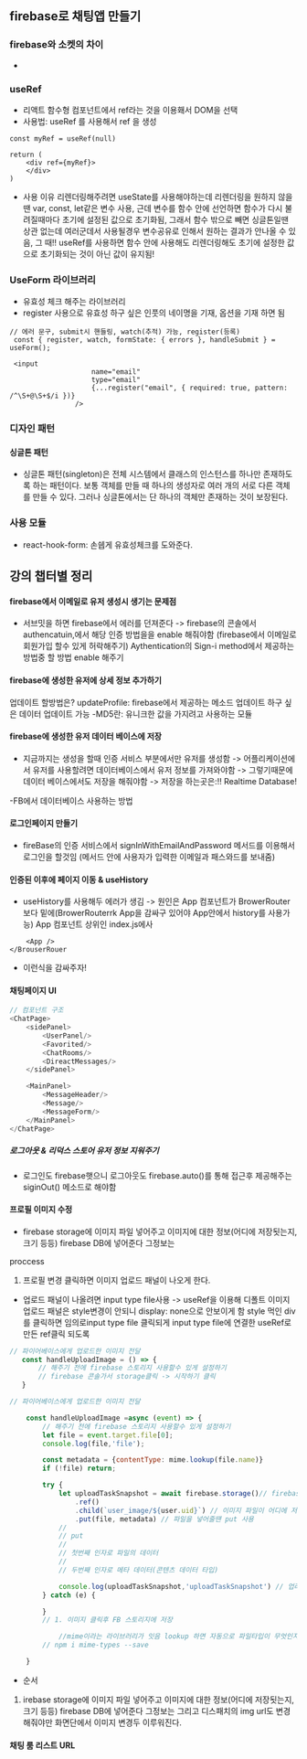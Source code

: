 ## firebase로 채팅앱 만들기

### firebase와 소켓의 차이
- 

### useRef
- 리액트 함수형 컴포넌트에서 ref라는 것을 이용홰서 DOM을 선택
- 사용법: useRef 를 사용해서 ref 을 생성
```
const myRef = useRef(null)

return (
    <div ref={myRef}>
    </div>
) 
```
- 사용 이유
리렌더링해주려면 useState를 사용해야하는데 리렌더링을 원하지 않을땐 var, const, let같은 변수 사용, 근데 변수를 함수 안에 선언하면 함수가 다시 불려질때마다 초기에 설정된 값으로 초기화됨, 그래서 함수 밖으로 빼면 싱글톤일땐 상관 없는데 여러군데서 사용될경우 변수공유로 인해서 원하는 결과가 안나올 수 있음, 그 때!! useRef를 사용하면 함수 안에 사용해도 리렌더링해도 초기에 설정한 값으로 초기화되는 것이 아닌 값이 유지됨!
### UseForm 라이브러리
- 유효성 체크 해주는 라이브러리
- register 사용으로 유효성 하구 싶은 인풋의 네이명을 기재, 옵션을 기재 하면 됨
```
// 에러 문구, submit시 핸들링, watch(추적) 가능, register(등록)
 const { register, watch, formState: { errors }, handleSubmit } = useForm();
```
```
 <input
                    name="email"
                    type="email"
                    {...register("email", { required: true, pattern: /^\S+@\S+$/i })}
                />
```
### 디자인 패턴
#### 싱글톤 패턴
- 싱글톤 패턴(singleton)은 전체 시스템에서 클래스의 인스턴스를 하나만 존재하도록 하는 패턴이다. 보통 객체를 만들 때 하나의 생성자로 여러 개의 서로 다른 객체를 만들 수 있다. 그러나 싱글톤에서는 단 하나의 객체만 존재하는 것이 보장된다.
### 사용 모듈
- react-hook-form: 손쉡게 유효성체크를 도와준다.


## 강의 챕터별 정리
#### firebase에서 이메일로 유저 생성시 생기는 문제점
- 서브밋을 하면 firebase에서 에러를 던져준다 -> firebase의 콘솔에서 authencatuin,에서 해당 인증 방법을을 enable 해줘야함
(firebase에서 이메일로 회원가입 할수 있게 허락해주기)
Aythentication의 Sign-i method에서 제공하는 방법중 할 방법 enable 해주기

#### firebase에 생성한 유저에 상세 정보 추가하기
업데이트 할방법은?
updateProfile: firebase에서 제공하는 메소드 업데이트 하구 싶은 데이터 업데이트 가능
-MD5란: 유니크한 값을 가지려고 사용하는 모듈

#### firebase에 생성한 유저 데이터 베이스에 저장
- 지금까지는 생성을 할때 인증 서비스 부분에서만 유저를 생성함 ->
어플리케이션에서 유저를 사용할려면 데이터베이스에서 유저 정보를 가져와야함 ->
그렇기때문에 데이터 베이스에서도 저장을 해줘야함 ->
저장을 하는곳은:!!
Realtime Database!

-FB에서 데이터베이스 사용하는 방법

#### 로그인페이지 만들기
- fireBase의 인증 서비스에서 
signInWithEmailAndPassword 메서드를 이용해서 로그인을 할것임 (메서드 안에 사용자가 입력한 이메일과 패스와드를  보내줌)

####  인증된 이후에 페이지 이동 & useHistory
- useHistory를 사용해두 에러가 생김 -> 원인은 
App 컴포넌트가 BrowerRouter보다 밑에(BrowerRouterrk App을 감싸구 있어야 App안에서 history를 사용가능)
App 컴포넌트 상위인 index.js에사
```<BrouserRouer>
    <App />
</BrouserRouer
```  
- 이런식을 감싸주자!  

#### 채팅페이지 UI
```javascript
// 컴포넌트 구조
<ChatPage>
    <sidePanel>
        <UserPanel/>
        <Favorited/>
        <ChatRooms/>
        <DireactMessages/>
    </sidePanel>

    <MainPanel>
        <MessageHeader/>
        <Message/>
        <MessageForm/>
    </MainPanel>
</ChatPage>
```

##### 로그아웃 & 리덕스 스토어 유저 정보 지워주기
- 로그인도 firebase햇으니 로그아웃도 firebase.auto()를 통해 접근후 제공해주는 siginOut() 메소드로 해야함

#### 프로필 이미지 수정
- firebase storage에 이미지 파일 넣어주고 이미지에 대한 정보(어디에 저장됫는지, 크기 등등)
firebase DB에 넣어준다 그정보는

proccess
1. 프로필 변경 클릭하면 이미지 업로드 패널이 나오게 한다.
 - 업로드 패널이 나올려면 input type file사용 -> 
 useRef을 이용해 디폴트 이미지 업로드 패널은 style변경이 안되니 
 display: none으로 안보이게 함
 style 먹인 div를 클릭하면 임의로input type file 클릭되게 
 input type file에 연결한 useRef로 만든 ref클릭 되도록  
 
 ```javascript
// 파이어베이스에게 업로드한 이미지 전달
    const handleUploadImage = () => {
        // 해주기 전에 firebase 스토리지 사용할수 있게 설정하기
        // firebase 콘솔가서 storage클릭 -> 시작하기 클릭 
    }

```

```javascript
// 파이어베이스에게 업로드한 이미지 전달

    const handleUploadImage =async (event) => {
        // 해주기 전에 firebase 스토리지 사용할수 있게 설정하기
        let file = event.target.file[0];
        console.log(file,'file');

        const metadata = {contentType: mime.lookup(file.name)}
        if (!file) return;

        try {
            let uploadTaskSnapshot = await firebase.storage()// firebase 스토리지에 접근
                .ref()
                .child(`user_image/${user.uid}`) // 이미지 파일이 어디에 저장이 되는지 정해주는거임
                .put(file, metadata) // 파일을 넣어줄땐 put 사용
            //
            // put
            //
            // 첫번째 인자로 파일의 데이터
            //
            // 두번째 인자로 메타 데이터(콘텐츠 데이터 타입)

            console.log(uploadTaskSnapshot,'uploadTaskSnapshot') // 업러드가 잘되면 response 가 옴
        } catch (e) {

        }
        // 1. 이미지 클릭후 FB 스토리지에 저장

            //mime이라는 라이브러리가 잇음 lookup 하면 자동으로 파일타입이 무엇인지 리턴해줌
        // npm i mime-types --save

    }
````

- 순서
1. irebase storage에 이미지 파일 넣어주고 이미지에 대한 정보(어디에 저장됫는지, 크기 등등)
   firebase DB에 넣어준다 그정보는
   그리고 디스패치의 img url도 변경해줘야만 화면단에서 이미지 변경두 이루워진다.
   

#### 채팅 룸 리스트 URL